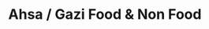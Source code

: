 ---
title: "Ahsa / Gazi Food & Non Food"
url: /wuerzburg/ahsa-gazi-food-und-non-food/
shop: Supermarkt
---